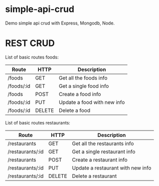 # simple-api-crud
Demo simple api crud with Express, Mongodb, Node.

# REST CRUD
List of basic routes foods:

| Route | HTTP | Description |
| ------ | ------ | ------ |
| /foods | GET | Get all the foods info |
| /foods/:id | GET | Get a single food info |
| /foods | POST | Create a food info   |
| /foods/:id | PUT | Update a food with new info |
| /foods/:id | DELETE | Delete a food |

List of basic routes restaurants:

| Route | HTTP | Description |
| ------ | ------ | ------ |
| /restaurants | GET | Get all the restaurants info |
| /restaurants/:id | GET | Get a single restaurant info |
| /restaurants | POST | Create a restaurant info   |
| /restaurants/:id | PUT | Update a restaurant with new info |
| /restaurants/:id | DELETE | Delete a restaurant |

